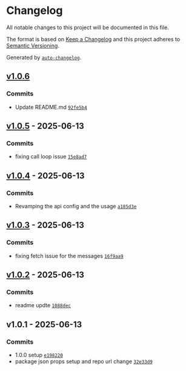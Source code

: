 # Changelog

All notable changes to this project will be documented in this file.

The format is based on [Keep a Changelog](https://keepachangelog.com/en/1.0.0/)
and this project adheres to [Semantic Versioning](https://semver.org/spec/v2.0.0.html).

Generated by [`auto-changelog`](https://github.com/CookPete/auto-changelog).

## [v1.0.6](https://github.com/MikeRubio/BotForge/compare/v1.0.5...v1.0.6)

### Commits

- Update README.md [`92fe5b4`](https://github.com/MikeRubio/BotForge/commit/92fe5b4a0eb665c941261566f1c3a2d97ee822b8)

## [v1.0.5](https://github.com/MikeRubio/BotForge/compare/v1.0.4...v1.0.5) - 2025-06-13

### Commits

- fixing call loop issue [`15e8ad7`](https://github.com/MikeRubio/BotForge/commit/15e8ad7498ac8bc5228e0aac39d4ea61e33b18e0)

## [v1.0.4](https://github.com/MikeRubio/BotForge/compare/v1.0.3...v1.0.4) - 2025-06-13

### Commits

- Revamping the api config and the usage [`a185d3e`](https://github.com/MikeRubio/BotForge/commit/a185d3e0f5473d00ba37b6813a19fe068559ba15)

## [v1.0.3](https://github.com/MikeRubio/BotForge/compare/v1.0.2...v1.0.3) - 2025-06-13

### Commits

- fixing fetch issue for the messages [`16f9aa9`](https://github.com/MikeRubio/BotForge/commit/16f9aa94f780785412ec75049610fbba83f62353)

## [v1.0.2](https://github.com/MikeRubio/BotForge/compare/v1.0.1...v1.0.2) - 2025-06-13

### Commits

- readme updte [`1088dec`](https://github.com/MikeRubio/BotForge/commit/1088dec87fd2ef5e2702502b4f674ae5ca93ac18)

## v1.0.1 - 2025-06-13

### Commits

- 1.0.0 setup [`e198220`](https://github.com/MikeRubio/BotForge/commit/e198220b799ffd78cc6074a063d3d36481f26020)
- package json props setup and repo url change [`32e33d9`](https://github.com/MikeRubio/BotForge/commit/32e33d97e69b46179683f607fd448b7d67de4bfe)
